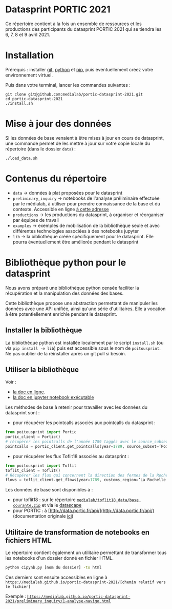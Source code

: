 Datasprint PORTIC 2021
===

Ce répertoire contient à la fois un ensemble de ressources et les productions des participants du datasprint PORTIC 2021 qui se tiendra les 6, 7, 8 et 9 avril 2021.

# Installation

Prérequis : installer [git](https://git-scm.com/), [python](https://www.python.org/downloads/) et [pip](https://pypi.org/project/pip/), puis éventuellement créez votre environnement virtuel.

Puis dans votre terminal, lancer les commandes suivantes :

```
git clone git@github.com:medialab/portic-datasprint-2021.git
cd portic-datasprint-2021
./install.sh
```
# Mise à jour des données

Si les données de base venaient à être mises à jour en cours de datasprint, une commande permet de les mettre à jour sur votre copie locale du répertoire (dans le dossier `data`) :

```
./load_data.sh
```

# Contenus du répertoire

- `data` -> données à plat proposées pour le datasprint
- `preliminary_inquiry` -> notebooks de l'analyse préliminaire effectuée par le médialab, à utiliser pour prendre connaissance de la base et du contexte. Accessible en ligne [à cette adresse](https://medialab.github.io/portic-datasprint-2021/preliminary_inquiry/)
- `productions` -> les productions du datasprint, à organiser et réorganiser par équipes de travail
- `examples` -> exemples de mobilisation de la bibliothèque seule et avec différentes technologies associées à des notebooks jupyter
- `lib` -> la bibliothèque créée spécifiquement pour le datasprint. Elle pourra éventuellement être améliorée pendant le datasprint

# Bibliothèque python pour le datasprint

Nous avons préparé une bibliothèque python censée faciliter la récupération et la manipulation des données des bases.

Cette bibliothèque propose une abstraction permettant de manipuler les données avec une API unifiée, ainsi qu'une série d'utilitaires. Elle a vocation à être potentiellement enrichie pendant le datasprint.


## Installer la bibliothèque

La bibliothèque python est installée localement par le script `install.sh` (ou via `pip install -e lib`) puis est accessible sous le nom de `poitousprint`.
Ne pas oublier de la réinstaller après un git pull si besoin.

## Utiliser la bibliothèque

Voir :

- [la doc en ligne](https://medialab.github.io/portic-datasprint-2021/).
- [la doc en jupyter notebook exécutable](https://github.com/medialab/portic-datasprint-2021/blob/main/documentation_lib.ipynb)


Les méthodes de base à retenir pour travailler avec les données du datasprint sont :

- pour récupérer les pointcalls associés aux pointcalls du datasprint :

```python
from poitousprint import Portic
portic_client = Portic()
# récupérer les pointcalls de l'année 1789 taggés avec le source_subset associé au corpus du datasprint (équivalent à tous les pointcalls qui concernent les amirautés de La Rochelle, Marennes et Sables d'Olonne)
pointcalls = portic_client.get_pointcalls(year=1789, source_subset=’Poitou_1789’)
```

- pour récupérer les flux Toflit18 associés au datasprint :

```python
from poitousprint import Toflit
toflit_client = Toflit()
# Récupérer les flux qui concernent la direction des fermes de la Rochelle en 1789
flows = toflit_client.get_flows(year=1789, customs_region=’La Rochelle’)
```


Les données de base sont disponibles à :

* pour toflit18 : sur le répertoire [`medialab/toflit18_data/base courante.zip`](https://github.com/medialab/toflit18_data/blob/master/base/bdd%20courante.csv.zip) et via le [datascape](http://toflit18.medialab.sciences-po.fr/#/home)
* pour PORTIC : à [http://data.portic.fr/api/](http://data.portic.fr/api/) (documentation originale [ici](https://gitlab.huma-num.fr/portic/porticapi))

## Utilitaire de transformation de notebooks en fichiers HTML

Le répertoire contient également un utilitaire permettant de transformer tous les notebooks d'un dossier donné en fichier HTML.

```bash
python cipynb.py [nom du dossier] -to html
```

Ces derniers sont ensuite accessibles en ligne à `https://medialab.github.io/portic-datasprint-2021/[chemin relatif vers le fichier]`

Exemple : [`https://medialab.github.io/portic-datasprint-2021/preliminary_inquiry/1-analyse-navigo.html`](`https://medialab.github.io/portic-datasprint-2021/preliminary_inquiry/1-analyse-navigo.html`)

